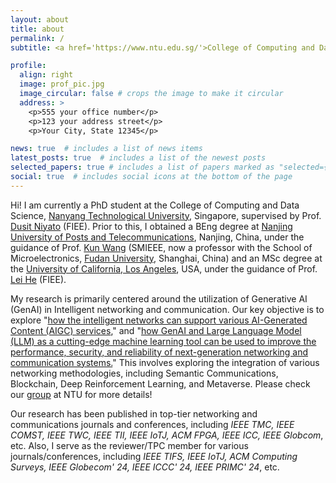 ```yaml
---
layout: about
title: about
permalink: /
subtitle: <a href='https://www.ntu.edu.sg/'>College of Computing and Data Science, Nanyang Technological University, Signatpore</a>.

profile:
  align: right
  image: prof_pic.jpg
  image_circular: false # crops the image to make it circular
  address: >
    <p>555 your office number</p>
    <p>123 your address street</p>
    <p>Your City, State 12345</p>

news: true  # includes a list of news items
latest_posts: true  # includes a list of the newest posts
selected_papers: true # includes a list of papers marked as "selected={true}"
social: true  # includes social icons at the bottom of the page
---
```


Hi! I am currently a PhD student at the College of Computing and Data Science, [Nanyang Technological University](https://www.ntu.edu.sg/), Singapore, supervised by Prof. [Dusit Niyato](https://personal.ntu.edu.sg/dniyato/) (FIEE). Prior to this, I obtained a BEng degree at [Nanjing University of Posts and Telecommunications](https://www.njupt.edu.cn/), Nanjing, China, under the guidance of Prof. [Kun Wang](http://eda.ee.ucla.edu/people/kun-wang/index.html) (SMIEEE, now a professor with the School of Microelectronics, [Fudan University](https://www.fudan.edu.cn/en/), Shanghai, China) and an MSc degree at the [University of California, Los Angeles](https://www.ucla.edu/), USA, under the guidance of Prof. [Lei He](http://eda.ee.ucla.edu/) (FIEE).

My research is primarily centered around the utilization of Generative AI (GenAI) in Intelligent networking and communication. Our key objective is to explore "[how the intelligent networks can support various AI-Generated Content (AIGC) services]()," and "[how GenAI and Large Language Model (LLM) as a cutting-edge machine learning tool can be used to improve the performance, security, and reliability of next-generation networking and communication systems.]()" This involves exploring the integration of various networking methodologies, including Semantic Communications, Blockchain, Deep Reinforcement Learning, and Metaverse. Please check our [group](https://hongyangdu.github.io/GAINET/) at NTU for more details!

Our research has been published in top-tier networking and communications journals and conferences, including *IEEE TMC, IEEE COMST, IEEE TWC, IEEE TII, IEEE IoTJ, ACM FPGA, IEEE ICC, IEEE Globcom*, etc. Also, I serve as the reviewer/TPC member for various journals/conferences, including *IEEE TIFS, IEEE IoTJ, ACM Computing Surveys, IEEE Globecom' 24, IEEE ICCC' 24, IEEE PRIMC' 24*, etc.

